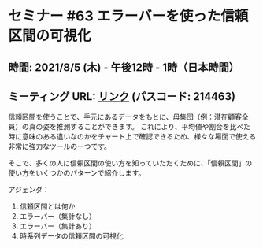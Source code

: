 
# セミナー #63 エラーバーを使った信頼区間の可視化

## 時間: 2021/8/5 (木) - 午後12時 - 1時（日本時間）

## ミーティング URL: [リンク](https://us02web.zoom.us/j/331585134?pwd=VGVyeXBRWjFMT2hESFdhSU45Z2d0dz09) (パスコード: 214463)

信頼区間を使うことで、手元にあるデータをもとに、母集団（例：潜在顧客全員）の真の姿を推測することができます。
これにより、平均値や割合を比べた時に意味のある違いなのかをチャート上で確認できるため、様々な場面で使える非常に強力なツールの一つです。

そこで、多くの人に信頼区間の使い方を知っていただくために、「信頼区間」の使い方をいくつかのパターンで紹介します。

アジェンダ：

1. 信頼区間とは何か
2. エラーバー（集計なし）
3. エラーバー（集計あり）
4. 時系列データの信頼区間の可視化

